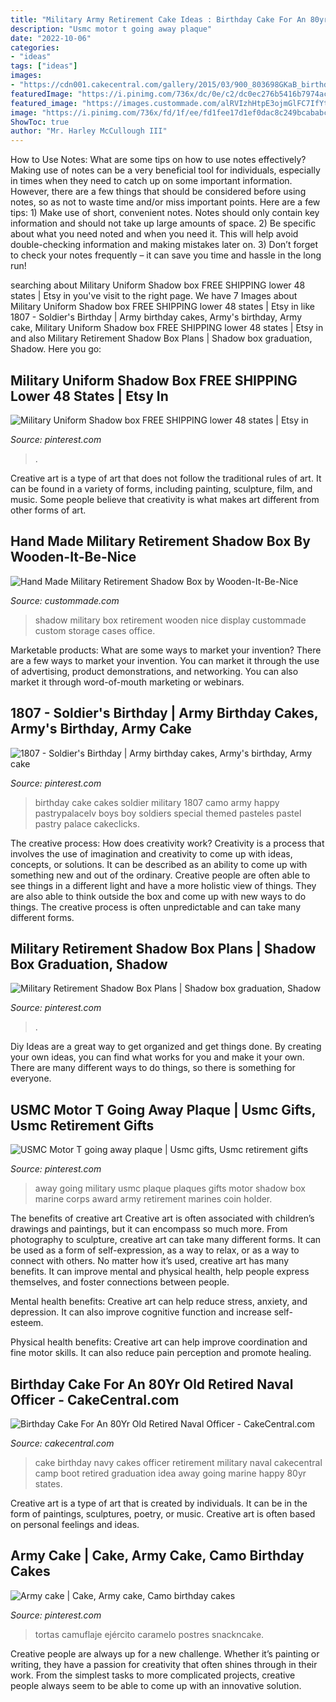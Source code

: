 ```yaml
---
title: "Military Army Retirement Cake Ideas : Birthday Cake For An 80yr Old Retired Naval Officer"
description: "Usmc motor t going away plaque"
date: "2022-10-06"
categories:
- "ideas"
tags: ["ideas"]
images:
- "https://cdn001.cakecentral.com/gallery/2015/03/900_803698GKaB_birthday-cake-for-an-80yr-old-retired-naval-officer.jpg"
featuredImage: "https://i.pinimg.com/736x/dc/0e/c2/dc0ec276b5416b7974ac06151df8649a--military-cake-military-party.jpg"
featured_image: "https://images.custommade.com/alRVIzhHtpE3ojmGlFC7IfYt_vQ=/custommade-photosets/8836/8836.464413.jpg"
image: "https://i.pinimg.com/736x/fd/1f/ee/fd1fee17d1ef0dac8c249bcababc4306--army-cake-camo-cakes.jpg"
ShowToc: true
author: "Mr. Harley McCullough III"
---
```



How to Use Notes: What are some tips on how to use notes effectively?
Making use of notes can be a very beneficial tool for individuals, especially in times when they need to catch up on some important information. However, there are a few things that should be considered before using notes, so as not to waste time and/or miss important points. Here are a few tips: 1) Make use of short, convenient notes. Notes should only contain key information and should not take up large amounts of space. 2) Be specific about what you need noted and when you need it. This will help avoid double-checking information and making mistakes later on. 3) Don’t forget to check your notes frequently – it can save you time and hassle in the long run!

	

		
searching about Military Uniform Shadow box FREE SHIPPING lower 48 states | Etsy in you've visit to the right page. We have 7 Images about Military Uniform Shadow box FREE SHIPPING lower 48 states | Etsy in like 1807 - Soldier&#039;s Birthday | Army birthday cakes, Army&#039;s birthday, Army cake, Military Uniform Shadow box FREE SHIPPING lower 48 states | Etsy in and also Military Retirement Shadow Box Plans | Shadow box graduation, Shadow. Here you go:
		
    
## Military Uniform Shadow Box FREE SHIPPING Lower 48 States | Etsy In

<img loading=lazy src="https://i.pinimg.com/736x/84/29/ac/8429acb9171cfa4106f0491d3058f889.jpg" onerror="this.onerror=null;this.src='https://tse2.mm.bing.net/th?id=OIP.9s7-JoRydo0R7R1NxnupmwHaJ4&amp;pid=15.1';" alt="Military Uniform Shadow box FREE SHIPPING lower 48 states | Etsy in">

_Source: pinterest.com_

>. 

	

Creative art is a type of art that does not follow the traditional rules of art. It can be found in a variety of forms, including painting, sculpture, film, and music. Some people believe that creativity is what makes art different from other forms of art.

    
## Hand Made Military Retirement Shadow Box By Wooden-It-Be-Nice

<img loading=lazy src="https://images.custommade.com/alRVIzhHtpE3ojmGlFC7IfYt_vQ=/custommade-photosets/8836/8836.464413.jpg" onerror="this.onerror=null;this.src='https://tse2.mm.bing.net/th?id=OIP.044iGXo8mIIS8AYUPSQI-gHaFj&amp;pid=15.1';" alt="Hand Made Military Retirement Shadow Box by Wooden-It-Be-Nice">

_Source: custommade.com_

>shadow military box retirement wooden nice display custommade custom storage cases office. 

	

Marketable products: What are some ways to market your invention?
There are a few ways to market your invention. You can market it through the use of advertising, product demonstrations, and networking. You can also market it through word-of-mouth marketing or webinars.

    
## 1807 - Soldier&#039;s Birthday | Army Birthday Cakes, Army&#039;s Birthday, Army Cake

<img loading=lazy src="https://i.pinimg.com/736x/dc/0e/c2/dc0ec276b5416b7974ac06151df8649a--military-cake-military-party.jpg" onerror="this.onerror=null;this.src='https://tse2.mm.bing.net/th?id=OIP.M0OSZlWs0hDa1JWHfj1BgQHaHa&amp;pid=15.1';" alt="1807 - Soldier&#039;s Birthday | Army birthday cakes, Army&#039;s birthday, Army cake">

_Source: pinterest.com_

>birthday cake cakes soldier military 1807 camo army happy pastrypalacelv boys boy soldiers special themed pasteles pastel pastry palace cakeclicks. 

	

The creative process: How does creativity work?
Creativity is a process that involves the use of imagination and creativity to come up with ideas, concepts, or solutions. It can be described as an ability to come up with something new and out of the ordinary. Creative people are often able to see things in a different light and have a more holistic view of things. They are also able to think outside the box and come up with new ways to do things. The creative process is often unpredictable and can take many different forms.

    
## Military Retirement Shadow Box Plans | Shadow Box Graduation, Shadow

<img loading=lazy src="https://i.pinimg.com/736x/c3/8d/92/c38d922b6b5d5c59e1c4c0b9e0ff9f73.jpg" onerror="this.onerror=null;this.src='https://tse3.mm.bing.net/th?id=OIP.QKMHBqtjEk_mJ8envXISfAHaFj&amp;pid=15.1';" alt="Military Retirement Shadow Box Plans | Shadow box graduation, Shadow">

_Source: pinterest.com_

>. 

	

Diy Ideas are a great way to get organized and get things done. By creating your own ideas, you can find what works for you and make it your own. There are many different ways to do things, so there is something for everyone.

    
## USMC Motor T Going Away Plaque | Usmc Gifts, Usmc Retirement Gifts

<img loading=lazy src="https://i.pinimg.com/736x/86/94/b3/8694b30fa972aed5517e3dd3645b277a--going-away-motors.jpg" onerror="this.onerror=null;this.src='https://tse4.mm.bing.net/th?id=OIP.7ZlL4wzB11d29r8vDmzjAgHaJx&amp;pid=15.1';" alt="USMC Motor T going away plaque | Usmc gifts, Usmc retirement gifts">

_Source: pinterest.com_

>away going military usmc plaque plaques gifts motor shadow box marine corps award army retirement marines coin holder. 

	

The benefits of creative art
Creative art is often associated with children’s drawings and paintings, but it can encompass so much more. From photography to sculpture, creative art can take many different forms. It can be used as a form of self-expression, as a way to relax, or as a way to connect with others.
No matter how it’s used, creative art has many benefits. It can improve mental and physical health, help people express themselves, and foster connections between people.

Mental health benefits: Creative art can help reduce stress, anxiety, and depression. It can also improve cognitive function and increase self-esteem.

Physical health benefits: Creative art can help improve coordination and fine motor skills. It can also reduce pain perception and promote healing.

    
## Birthday Cake For An 80Yr Old Retired Naval Officer - CakeCentral.com

<img loading=lazy src="https://cdn001.cakecentral.com/gallery/2015/03/900_803698GKaB_birthday-cake-for-an-80yr-old-retired-naval-officer.jpg" onerror="this.onerror=null;this.src='https://tse2.mm.bing.net/th?id=OIP.dScgR2b2NG9l_yrYL_kPwwHaJ4&amp;pid=15.1';" alt="Birthday Cake For An 80Yr Old Retired Naval Officer - CakeCentral.com">

_Source: cakecentral.com_

>cake birthday navy cakes officer retirement military naval cakecentral camp boot retired graduation idea away going marine happy 80yr states. 

	

Creative art is a type of art that is created by individuals. It can be in the form of paintings, sculptures, poetry, or music. Creative art is often based on personal feelings and ideas.

    
## Army Cake | Cake, Army Cake, Camo Birthday Cakes

<img loading=lazy src="https://i.pinimg.com/736x/fd/1f/ee/fd1fee17d1ef0dac8c249bcababc4306--army-cake-camo-cakes.jpg" onerror="this.onerror=null;this.src='https://tse1.mm.bing.net/th?id=OIP.hleKxN26bBoVbGqi2d9d0gHaGO&amp;pid=15.1';" alt="Army cake | Cake, Army cake, Camo birthday cakes">

_Source: pinterest.com_

>tortas camuflaje ejército caramelo postres snackncake. 

	

Creative people are always up for a new challenge. Whether it’s painting or writing, they have a passion for creativity that often shines through in their work. From the simplest tasks to more complicated projects, creative people always seem to be able to come up with an innovative solution.

